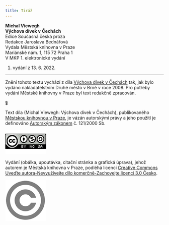 ```yaml
---
title: Tiráž
---
```


**Michal Viewegh    
Výchova dívek v** **Čechách**  
Edice Současná česká próza  
Redakce Jaroslava Bednářová  
Vydala Městská knihovna v Praze  
Mariánské nám. 1, 115 72 Praha 1  
V MKP 1. elektronické vydání  
1. vydání z 13. 6. 2022.

***

Znění tohoto textu vychází z díla [Výchova dívek v Čechách](https://search.mlp.cz/cz/titul/vychova-divek-v-cechach/3984978/) tak, jak bylo vydáno nakladatelstvím Druhé město v Brně v roce 2008. Pro potřeby vydání Městské knihovny v Praze byl text redakčně zpracován.

**§**

Text díla (Michal Viewegh: Výchova dívek v Čechách), publikovaného [Městskou knihovnou v Praze](https://www.mlp.cz/cz/), je vázán autorskými právy a jeho použití je definováno [Autorským zákonem](https://www.mkcr.cz/predpisy-zakonu-709.html) č. 121/2000 Sb.

[![image001.jpg](./resources/image001_fmt.jpeg)](https://creativecommons.org/licenses/by-nc-sa/3.0/cz/)

Vydání (obálka, upoutávka, citační stránka a grafická úprava), jehož autorem je Městská knihovna v Praze, podléhá licenci [Creative Commons Uveďte autora-Nevyužívejte dílo komerčně-Zachovejte licenci 3.0 Česko](https://creativecommons.org/licenses/by-nc-sa/3.0/cz/).


![image002.jpg](./resources/image002_fmt.jpeg)